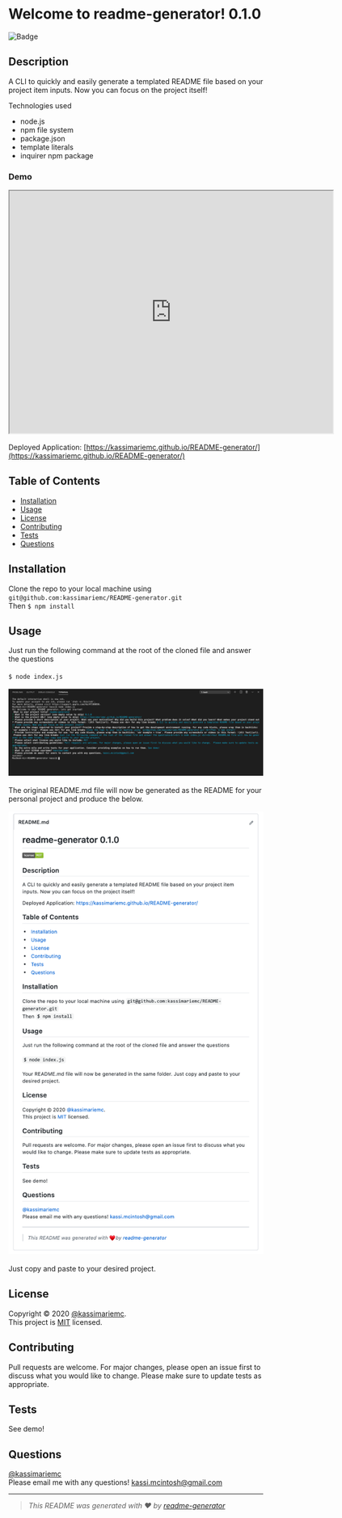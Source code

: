 
  # Welcome to readme-generator! 0.1.0
  ![Badge](https://img.shields.io/badge/license-MIT-green)

  ## Description

  A CLI to quickly and easily generate a templated README file based on your project item inputs. Now you can focus on the project itself!
  
  Technologies used
  * node.js
  * npm file system
  * package.json
  * template literals
  * inquirer npm package
  
  ### Demo

  <iframe src="https://drive.google.com/file/d/1wuAmf1V3Bnq8pVhs-UBlJm78kI6euqIm/preview" width="640" height="480"></iframe>

  Deployed Application: [https://kassimariemc.github.io/README-generator/](https://kassimariemc.github.io/README-generator/)

  ## Table of Contents

  * [Installation](#installation)
  * [Usage](#usage)
  * [License](#license)
  * [Contributing](#contributing)
  * [Tests](#tests)
  * [Questions](#questions)
  
  ## Installation

  Clone the repo to your local machine using `git@github.com:kassimariemc/README-generator.git`<br>Then `$ npm install`

  ## Usage

  Just run the following command at the root of the cloned file and answer the questions<br><br>`$ node index.js`<br><br>![Terminal View](/images/terminal.png)<br><br> The original README.md file will now be generated as the README for your personal project and produce the below. <br><br>![README generated](/images/readme.png)<br><br>Just copy and paste to your desired project.

  ## License

  Copyright &#169; 2020 [@kassimariemc](https://github.com/kassimariemc).<br>
  This project is [MIT](https://choosealicense.com/licenses/mit/) licensed.
  
  ## Contributing

  Pull requests are welcome. For major changes, please open an issue first to discuss what you would like to change.  Please make sure to update tests as appropriate.

  ## Tests

  See demo!

  ## Questions

  [@kassimariemc](https://github.com/kassimariemc)<br>
  Please email me with any questions! <kassi.mcintosh@gmail.com>

  _____________________________________________________
  > *This README was generated with &hearts; by [readme-generator](https://github.com/kassimariemc/README-generator)*

